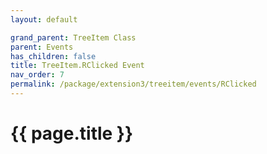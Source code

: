 ```yaml
---
layout: default

grand_parent: TreeItem Class
parent: Events
has_children: false
title: TreeItem.RClicked Event
nav_order: 7
permalink: /package/extension3/treeitem/events/RClicked
---
```

# {{ page.title }}
